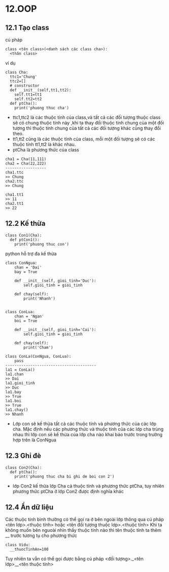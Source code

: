 # 12.OOP
## 12.1 Tạo class
cú pháp
```
class <tên class>(<danh sách các class cha>):
  <thân class>
```
ví dụ
```
class Cha:
  ttc1='Chung'
  ttc2=[]
  # constructor
  def __init__(self,tt1,tt2):
    self.tt1=tt1
    self.tt2=tt2
  def ptCha():
    print('phuong thuc cha')
```
* ttc1,ttc2 là các thuộc tính của class,và tất cả các đối tượng thuộc class sẽ có chung thuộc tính này ,khi ta thay đổi thuộc tính chung của một đối tượng thì thuộc tính chung của tất cả các đối tượng khác cũng thay đổi theo.
* tt1,tt2 cũng là các thuộc tính của class, mỗi một đối tượng sẽ có các thuộc tính tt1,tt2 là khác nhau.
* ptCha là phương thức của class
```
cha1 = Cha(11,111)
cha2 = Cha(22,222)
------------------
cha1.ttc
>> Chung
cha2.ttc
>> Chung

cha1.tt1
>> 11
cha2.tt1
>> 22
```
## 12.2 Kế thừa
```
class Con1(Cha):
  def ptCon1():
    print('phuong thuc con')
```
python hỗ trợ đa kế thừa 
```
class ConNgua:
    chan = 'Dai'
    bay = True

    def __init__(self, gioi_tinh='Duc'):
        self.gioi_tinh = gioi_tinh
       
    def chay(self):
        print('Nhanh')


class ConLua:
    chan = 'Ngan'
    boi = True

    def __init__(self, gioi_tinh='Cai'):
        self.gioi_tinh = gioi_tinh
    
    def chay(self):
        print('Cham')

class ConLa(ConNgua, ConLua):
    pass
----------------------------------------
la1 = ConLa()
la1.chan
>> Dai
la1.gioi_tinh
>> Duc
la1.bay
>> True
la1.boi
>> True
la1.chay()
>> Nhanh
```
* Lớp con sẽ kế thừa tất cả các thuộc tính và phương thức của các lớp cha. Mặc định nếu các phương thức và thuộc tính của các lớp cha trùng nhau thì lớp con sẽ kế thừa của lớp cha nào khai báo trước trong trường hợp trên là ConNgua

## 12.3 Ghi đè
```
class Con2(Cha):
  def ptCha():
    print('phuong thuc cha bi ghi de boi con 2')
```
* lớp Con2 kế thừa lớp Cha cả thuộc tính và phương thức ptCha, tuy nhiên phương thức ptCha ở lớp Con2 được định nghĩa khác
## 12.4 Ẩn dữ liệu
Các thuộc tính bình thường có thể gọi ra ở bên ngoài lớp thông qua cú pháp
<tên lơp>.<thuộc tính> hoặc <tên đối tượng thuộc lơp>.<thuộc tính>
Khi ta không muốn bên nguoài nhìn thấy thuộc tính nào thì tên thuộc tính ta thêm __ trước tương tụ cho phương thức
```
class Vidu:
  __thuocTinhAn=100
```
Tuy nhiên ta vẫn có thể gọi được bằng cú pháp
<đối tượng>._<tên lớp>__<tên thuộc tính>


